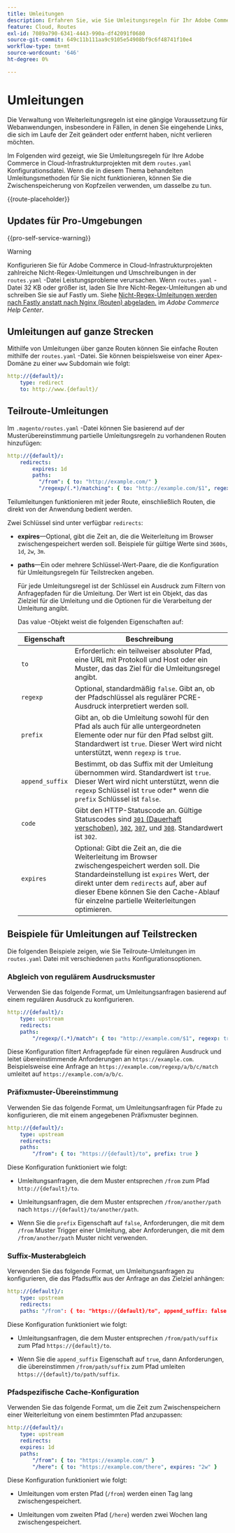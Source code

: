 ```yaml
---
title: Umleitungen
description: Erfahren Sie, wie Sie Umleitungsregeln für Ihr Adobe Commerce-Projekt in der Cloud-Infrastruktur verwalten.
feature: Cloud, Routes
exl-id: 7089a790-6341-4443-990a-df42091f0680
source-git-commit: 649c11b111aa9c9105e54908bf9c6f48741f10e4
workflow-type: tm+mt
source-wordcount: '646'
ht-degree: 0%

---
```


# Umleitungen

Die Verwaltung von Weiterleitungsregeln ist eine gängige Voraussetzung für Webanwendungen, insbesondere in Fällen, in denen Sie eingehende Links, die sich im Laufe der Zeit geändert oder entfernt haben, nicht verlieren möchten.

Im Folgenden wird gezeigt, wie Sie Umleitungsregeln für Ihre Adobe Commerce in Cloud-Infrastrukturprojekten mit dem `routes.yaml` Konfigurationsdatei. Wenn die in diesem Thema behandelten Umleitungsmethoden für Sie nicht funktionieren, können Sie die Zwischenspeicherung von Kopfzeilen verwenden, um dasselbe zu tun.

{{route-placeholder}}

## Updates für Pro-Umgebungen

{{pro-self-service-warning}}

>[!WARNING]
>
>Konfigurieren Sie für Adobe Commerce in Cloud-Infrastrukturprojekten zahlreiche Nicht-Regex-Umleitungen und Umschreibungen in der `routes.yaml` -Datei Leistungsprobleme verursachen. Wenn `routes.yaml` -Datei 32 KB oder größer ist, laden Sie Ihre Nicht-Regex-Umleitungen ab und schreiben Sie sie auf Fastly um. Siehe [Nicht-Regex-Umleitungen werden nach Fastly anstatt nach Nginx (Routen) abgeladen.](https://experienceleague.adobe.com/docs/commerce-knowledge-base/kb/troubleshooting/miscellaneous/offload-non-regex-redirects-to-fastly-instead-of-nginx-routes.html) im _Adobe Commerce Help Center_.

## Umleitungen auf ganze Strecken

Mithilfe von Umleitungen über ganze Routen können Sie einfache Routen mithilfe der `routes.yaml` -Datei. Sie können beispielsweise von einer Apex-Domäne zu einer `www` Subdomain wie folgt:

```yaml
http://{default}/:
    type: redirect
    to: http://www.{default}/
```

## Teilroute-Umleitungen

Im `.magento/routes.yaml` -Datei können Sie basierend auf der Musterübereinstimmung partielle Umleitungsregeln zu vorhandenen Routen hinzufügen:

```yaml
http://{default}/:
    redirects:
        expires: 1d
        paths:
          "/from": { to: "http://example.com/" }
          "/regexp/(.*)/matching": { to: "http://example.com/$1", regexp: true }
```

Teilumleitungen funktionieren mit jeder Route, einschließlich Routen, die direkt von der Anwendung bedient werden.

Zwei Schlüssel sind unter verfügbar `redirects`:

- **expires**—Optional, gibt die Zeit an, die die Weiterleitung im Browser zwischengespeichert werden soll. Beispiele für gültige Werte sind `3600s`, `1d`, `2w`, `3m`.

- **paths**—Ein oder mehrere Schlüssel-Wert-Paare, die die Konfiguration für Umleitungsregeln für Teilstrecken angeben.

  Für jede Umleitungsregel ist der Schlüssel ein Ausdruck zum Filtern von Anfragepfaden für die Umleitung. Der Wert ist ein Objekt, das das Zielziel für die Umleitung und die Optionen für die Verarbeitung der Umleitung angibt.

  Das value -Objekt weist die folgenden Eigenschaften auf:

  | Eigenschaft | Beschreibung |
  | ---------- | ----------- |
  | `to` | Erforderlich: ein teilweiser absoluter Pfad, eine URL mit Protokoll und Host oder ein Muster, das das Ziel für die Umleitungsregel angibt. |
  | `regexp` | Optional, standardmäßig `false`. Gibt an, ob der Pfadschlüssel als regulärer PCRE-Ausdruck interpretiert werden soll. |
  | `prefix` | Gibt an, ob die Umleitung sowohl für den Pfad als auch für alle untergeordneten Elemente oder nur für den Pfad selbst gilt. Standardwert ist `true`. Dieser Wert wird nicht unterstützt, wenn `regexp` is `true`. |
  | `append_suffix` | Bestimmt, ob das Suffix mit der Umleitung übernommen wird. Standardwert ist `true`. Dieser Wert wird nicht unterstützt, wenn die `regexp` Schlüssel ist `true` oder* wenn die `prefix` Schlüssel ist `false`. |
  | `code` | Gibt den HTTP-Statuscode an. Gültige Statuscodes sind [`301` (Dauerhaft verschoben)](https://www.w3.org/Protocols/rfc2616/rfc2616-sec10.html#sec10.3.2), [`302`](https://www.w3.org/Protocols/rfc2616/rfc2616-sec10.html#sec10.3.3), [`307`](https://www.w3.org/Protocols/rfc2616/rfc2616-sec10.html#sec10.3.8), und [`308`](https://www.rfc-editor.org/rfc/rfc7238). Standardwert ist `302`. |
  | `expires` | Optional: Gibt die Zeit an, die die Weiterleitung im Browser zwischengespeichert werden soll. Die Standardeinstellung ist `expires` Wert, der direkt unter dem `redirects` auf, aber auf dieser Ebene können Sie den Cache-Ablauf für einzelne partielle Weiterleitungen optimieren. |

## Beispiele für Umleitungen auf Teilstrecken

Die folgenden Beispiele zeigen, wie Sie Teilroute-Umleitungen im `routes.yaml` Datei mit verschiedenen `paths` Konfigurationsoptionen.

### Abgleich von regulärem Ausdrucksmuster

Verwenden Sie das folgende Format, um Umleitungsanfragen basierend auf einem regulären Ausdruck zu konfigurieren.

```yaml
http://{default}/:
    type: upstream
    redirects:
    paths:
        "/regexp/(.*)/match": { to: "http://example.com/$1", regexp: true }
```

Diese Konfiguration filtert Anfragepfade für einen regulären Ausdruck und leitet übereinstimmende Anforderungen an `https://example.com`. Beispielsweise eine Anfrage an `https://example.com/regexp/a/b/c/match` umleitet auf `https://example.com/a/b/c`.

### Präfixmuster-Übereinstimmung

Verwenden Sie das folgende Format, um Umleitungsanfragen für Pfade zu konfigurieren, die mit einem angegebenen Präfixmuster beginnen.

```yaml
http://{default}/:
    type: upstream
    redirects:
    paths:
        "/from": { to: "https://{default}/to", prefix: true }
```

Diese Konfiguration funktioniert wie folgt:

- Umleitungsanfragen, die dem Muster entsprechen `/from` zum Pfad `http://{default}/to`.

- Umleitungsanfragen, die dem Muster entsprechen `/from/another/path` nach `https://{default}/to/another/path`.

- Wenn Sie die `prefix` Eigenschaft auf `false`, Anforderungen, die mit dem `/from` Muster Trigger einer Umleitung, aber Anforderungen, die mit dem `/from/another/path` Muster nicht verwenden.

### Suffix-Musterabgleich

Verwenden Sie das folgende Format, um Umleitungsanfragen zu konfigurieren, die das Pfadsuffix aus der Anfrage an das Zielziel anhängen:

```yaml
http://{default}/:
    type: upstream
    redirects:
    paths: "/from": { to: "https://{default}/to", append_suffix: false }
```

Diese Konfiguration funktioniert wie folgt:

- Umleitungsanfragen, die dem Muster entsprechen `/from/path/suffix` zum Pfad `https://{default}/to`.

- Wenn Sie die `append_suffix` Eigenschaft auf `true`, dann Anforderungen, die übereinstimmen `/from/path/suffix`  zum Pfad umleiten `https://{default}/to/path/suffix`.

### Pfadspezifische Cache-Konfiguration

Verwenden Sie das folgende Format, um die Zeit zum Zwischenspeichern einer Weiterleitung von einem bestimmten Pfad anzupassen:

```yaml
http://{default}/:
    type: upstream
    redirects:
    expires: 1d
    paths:
        "/from": { to: "https://example.com/" }
        "/here": { to: "https://example.com/there", expires: "2w" }
```

Diese Konfiguration funktioniert wie folgt:

- Umleitungen vom ersten Pfad (`/from`) werden einen Tag lang zwischengespeichert.

- Umleitungen vom zweiten Pfad (`/here`) werden zwei Wochen lang zwischengespeichert.
